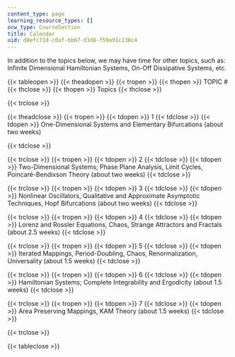 ```yaml
---
content_type: page
learning_resource_types: []
ocw_type: CourseSection
title: Calendar
uid: d8efc71d-c0af-bb67-d3d8-f59a91c138c4
---
```


In addition to the topics below, we may have time for other topics, such as: Infinite Dimensional Hamiltonian Systems, On-Off Dissipative Systems, etc.

{{< tableopen >}}
{{< theadopen >}}
{{< tropen >}}
{{< thopen >}}
TOPIC #
{{< thclose >}}
{{< thopen >}}
Topics
{{< thclose >}}

{{< trclose >}}

{{< theadclose >}}
{{< tropen >}}
{{< tdopen >}}
1
{{< tdclose >}}
{{< tdopen >}}
One-Dimensional Systems and Elementary Bifurcations (about two weeks)  

{{< tdclose >}}

{{< trclose >}}
{{< tropen >}}
{{< tdopen >}}
2
{{< tdclose >}}
{{< tdopen >}}
Two-Dimensional Systems; Phase Plane Analysis, Limit Cycles, Poincaré-Bendixson Theory (about two weeks)
{{< tdclose >}}

{{< trclose >}}
{{< tropen >}}
{{< tdopen >}}
3
{{< tdclose >}}
{{< tdopen >}}
Nonlinear Oscillators, Qualitative and Approximate Asymptotic Techniques, Hopf Bifurcations (about two weeks)
{{< tdclose >}}

{{< trclose >}}
{{< tropen >}}
{{< tdopen >}}
4
{{< tdclose >}}
{{< tdopen >}}
Lorenz and Rossler Equations, Chaos, Strange Attractors and Fractals (about 2.5 weeks)
{{< tdclose >}}

{{< trclose >}}
{{< tropen >}}
{{< tdopen >}}
5
{{< tdclose >}}
{{< tdopen >}}
Iterated Mappings, Period-Doubling, Chaos, Renormalization, Universality (about 1.5 weeks)
{{< tdclose >}}

{{< trclose >}}
{{< tropen >}}
{{< tdopen >}}
6
{{< tdclose >}}
{{< tdopen >}}
Hamiltonian Systems; Complete Integrability and Ergodicity (about 1.5 weeks)
{{< tdclose >}}

{{< trclose >}}
{{< tropen >}}
{{< tdopen >}}
7
{{< tdclose >}}
{{< tdopen >}}
Area Preserving Mappings, KAM Theory (about 1.5 weeks)
{{< tdclose >}}

{{< trclose >}}

{{< tableclose >}}